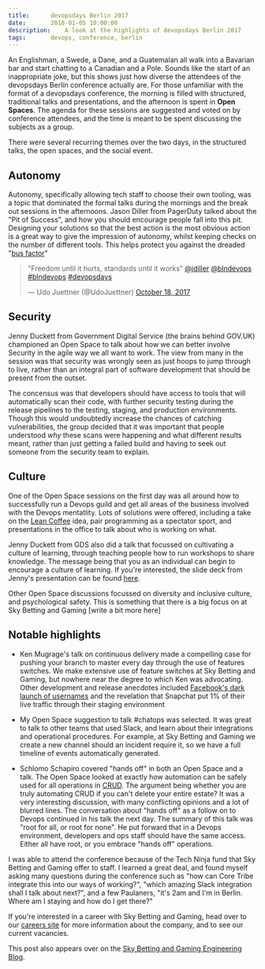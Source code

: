 ```yaml
---
title:      devopsdays Berlin 2017
date:       2018-01-05 10:00:00
description:    A look at the highlights of devopsdays Berlin 2017
tags:       devops, conference, berlin
---
```


An Englishman, a Swede, a Dane, and a Guatemalan all walk into a Bavarian bar and start chatting to a Canadian and a Pole. Sounds like the start of an inappropriate joke, but this shows just how diverse the attendees of the devopsdays Berlin conference actually are. For those unfamiliar with the format of a devopsdays conference, the morning is filled with structured, traditional talks and presentations, and the afternoon is spent in **Open Spaces**. The agenda for these sessions are suggested and voted on by conference attendees, and the time is meant to be spent discussing the subjects as a group. 

There were several recurring themes over the two days, in the structured talks, the open spaces, and the social event.

## Autonomy

Autonomy, specifically allowing tech staff to choose their own tooling, was a topic that dominated the formal talks during the mornings and the break out sessions in the afternoons. Jason Diller from PagerDuty talked about the "Pit of Success", and how you should encourage people fall into this pit. Designing your solutions so that the best action is the most obvious action is a great way to give the impression of autonomy, whilst keeping checks on the number of different tools. This helps protect you against the dreaded "[bus factor](https://en.wikipedia.org/wiki/Bus_factor)"

<blockquote class="twitter-tweet" data-lang="en"><p lang="en" dir="ltr">&quot;Freedom until it hurts, standards until it works&quot; <a href="https://twitter.com/jdiller?ref_src=twsrc%5Etfw">@jdiller</a> <a href="https://twitter.com/blndevops?ref_src=twsrc%5Etfw">@blndevops</a> <a href="https://twitter.com/hashtag/blndevops?src=hash&amp;ref_src=twsrc%5Etfw">#blndevops</a> <a href="https://twitter.com/hashtag/devopsdays?src=hash&amp;ref_src=twsrc%5Etfw">#devopsdays</a></p>&mdash; Udo Juettner (@UdoJuettner) <a href="https://twitter.com/UdoJuettner/status/920554435939418112?ref_src=twsrc%5Etfw">October 18, 2017</a></blockquote>
<script async src="https://platform.twitter.com/widgets.js" charset="utf-8"></script>

## Security

Jenny Duckett from Government Digital Service (the brains behind GOV.UK) championed an Open Space to talk about how we can better involve Security in the agile way we all want to work. The view from many in the session was that security was wrongly seen as just hoops to jump through to live, rather than an integral part of software development that should be present from the outset.

The concensus was that developers should have access to tools that will automatically scan their code, with further security testing during the release pipelines to the testing, staging, and production environments. Though this would undoubtedly increase the chances of catching vulnerabilities, the group decided that it was important that people understood _why_ these scans were happening and what different results meant, rather than just getting a failed build and having to seek out someone from the security team to explain.

## Culture

One of the Open Space sessions on the first day was all around how to successfully run a Devops guild and get all areas of the business involved with the Devops mentatlity. Lots of solutions were offered, including a take on the [Lean Coffee](http://leancoffee.org) idea, pair programming as a spectator sport, and presentations in the office to talk about who is working on what.

Jenny Duckett from GDS also did a talk that focussed on cultivating a culture of learning, through teaching people how to run workshops to share knowledge. The message being that you as an individual can begin to encourage a culture of learning. If you're interested, the slide deck from Jenny's presentation can be found [here](https://speakerdeck.com/jennyd/encouraging-a-culture-of-learning-across-your-organisation).

Other Open Space discussions focussed on diversity and inclusive culture, and psychological safety. This is something that there is a big focus on at Sky Betting and Gaming [write a bit more here]

## Notable highlights

* Ken Mugrage's talk on continuous delivery made a compelling case for pushing your branch to master every day through the use of features switches. We make extensive use of feature switches at Sky Betting and Gaming, but nowhere near the degree to which Ken was advocating. Other development and release anecdotes included [Facebook's dark launch of usernames](https://www.facebook.com/notes/facebook-engineering/hammering-usernames/96390263919/) and the revelation that Snapchat put 1% of their live traffic through their staging environment

* My Open Space suggestion to talk #chatops was selected. It was great to talk to other teams that used Slack, and learn about their integrations and operational procedures. For example, at Sky Betting and Gaming we create a new channel should an incident require it, so we have a full timeline of events automatically generated.

* Schlomo Schapiro covered "hands off" in both an Open Space and a talk. The Open Space looked at exactly how automation can be safely used for all operations in [CRUD](https://en.wikipedia.org/wiki/Create,_read,_update_and_delete). The argument being whether you are truly automating CRUD if you can't delete your entire estate? It was a very interesting discussion, with many conflicting opinions and a lot of blurred lines. The conversation about "hands off" as a follow on to Devops continued in his talk the next day. The summary of this talk was "root for all, or root for none". He put forward that in a Devops environment, developers and ops staff should have the same access. Either all have root, or you embrace "hands off" operations.

I was able to attend the conference because of the Tech Ninja fund that Sky Betting and Gaming offer to staff. I learned a great deal, and found myself asking many questions during the conference such as "how can Core Tribe integrate this into our ways of working?", "which amazing Slack integration shall I talk about next?", and a few Paulaners, "it's 2am and I'm in Berlin. Where am I staying and how do I get there?"

If you're interested in a career with Sky Betting and Gaming, head over to our [careers site](https://www.skybetcareers.com) for more information about the company, and to see our current vacancies.

This post also appears over on the [Sky Betting and Gaming Engineering Blog](http://engineering.skybettingandgaming.com).
